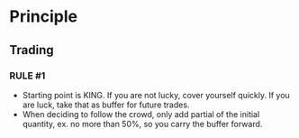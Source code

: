 # Principle

## Trading

### RULE #1

- Starting point is KING. If you are not lucky, cover yourself quickly. If you are luck, take that as buffer for future trades.
- When deciding to follow the crowd, only add partial of the initial quantity, ex. no more than 50%, so you carry the buffer forward.